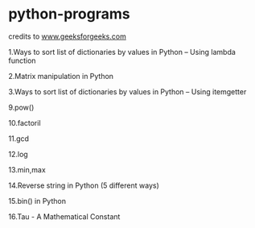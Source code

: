 # python-programs

credits to www.geeksforgeeks.com


1.Ways to sort list of dictionaries by values in Python – Using lambda function

2.Matrix manipulation in Python

3.Ways to sort list of dictionaries by values in Python – Using itemgetter

9.pow()

10.factoril

11.gcd

12.log

13.min,max

14.Reverse string in Python (5 different ways)

15.bin() in Python

16.Tau - A Mathematical Constant
